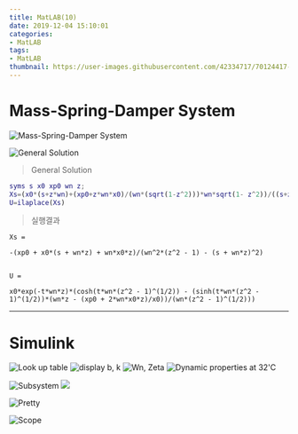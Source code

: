 ```yaml
---
title: MatLAB(10)
date: 2019-12-04 15:10:01
categories:
- MatLAB
tags:
- MatLAB
thumbnail: https://user-images.githubusercontent.com/42334717/70124417-1d531880-16b8-11ea-9acf-d866858e427e.png
---
```

# Mass-Spring-Damper System

![Mass-Spring-Damper System](https://user-images.githubusercontent.com/42334717/70117378-ae21f800-16a8-11ea-91a0-b861a296a778.png)
<!-- more -->
![General Solution](https://user-images.githubusercontent.com/42334717/70117517-ffca8280-16a8-11ea-874c-742e2bbb72f8.png)

>General Solution

~~~Matlab
syms s x0 xp0 wn z;
Xs=(x0*(s+z*wn)+(xp0+z*wn*x0)/(wn*(sqrt(1-z^2)))*wn*sqrt(1- z^2))/((s+z*wn)^2+(wn*sqrt(1-z^2))^2)
U=ilaplace(Xs)
~~~

>실행결과

~~~
Xs =
 
-(xp0 + x0*(s + wn*z) + wn*x0*z)/(wn^2*(z^2 - 1) - (s + wn*z)^2)
 
 
U =
 
x0*exp(-t*wn*z)*(cosh(t*wn*(z^2 - 1)^(1/2)) - (sinh(t*wn*(z^2 - 1)^(1/2))*(wn*z - (xp0 + 2*wn*x0*z)/x0))/(wn*(z^2 - 1)^(1/2)))
~~~
***
# Simulink

![Look up table](https://user-images.githubusercontent.com/42334717/70118412-3d300f80-16ab-11ea-9d22-8fc500c3abbc.png)
![display b, k](https://user-images.githubusercontent.com/42334717/70118523-82ecd800-16ab-11ea-982c-2b64558e511d.png)
![Wn, Zeta](https://user-images.githubusercontent.com/42334717/70118996-a6fce900-16ac-11ea-9c32-43ead6a57246.png)
![Dynamic properties at 32'C](https://user-images.githubusercontent.com/42334717/70119141-fb07cd80-16ac-11ea-90ad-7c9e93341126.png)


![Subsystem](https://user-images.githubusercontent.com/42334717/70120137-2ab7d500-16af-11ea-8fe3-cc9926cf07b6.png)
![](https://user-images.githubusercontent.com/42334717/70124317-de24c780-16b7-11ea-801e-bad594ed62ef.png)

![Pretty](https://user-images.githubusercontent.com/42334717/70122875-cb5cc380-16b4-11ea-9795-d315b54971eb.png)

![Scope](https://user-images.githubusercontent.com/42334717/70124417-1d531880-16b8-11ea-9acf-d866858e427e.png)
